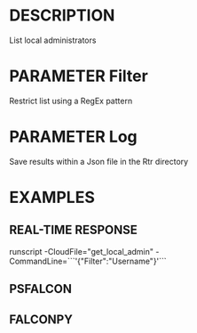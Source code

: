# DESCRIPTION
List local administrators

# PARAMETER Filter
Restrict list using a RegEx pattern

# PARAMETER Log
Save results within a Json file in the Rtr directory

# EXAMPLES

## REAL-TIME RESPONSE
runscript -CloudFile="get_local_admin" -CommandLine=\`\`\`'{"Filter":"Username"}'\`\`\`

## PSFALCON

## FALCONPY

